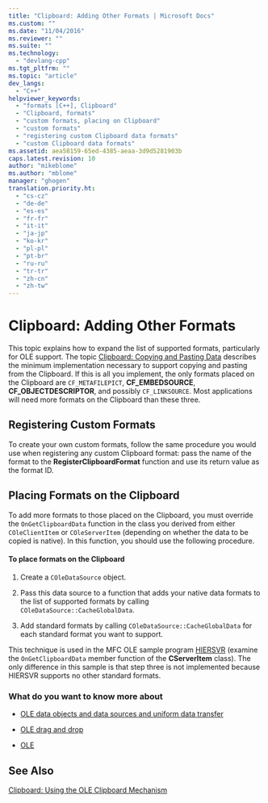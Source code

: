 ```yaml
---
title: "Clipboard: Adding Other Formats | Microsoft Docs"
ms.custom: ""
ms.date: "11/04/2016"
ms.reviewer: ""
ms.suite: ""
ms.technology: 
  - "devlang-cpp"
ms.tgt_pltfrm: ""
ms.topic: "article"
dev_langs: 
  - "C++"
helpviewer_keywords: 
  - "formats [C++], Clipboard"
  - "Clipboard, formats"
  - "custom formats, placing on Clipboard"
  - "custom formats"
  - "registering custom Clipboard data formats"
  - "custom Clipboard data formats"
ms.assetid: aea58159-65ed-4385-aeaa-3d9d5281903b
caps.latest.revision: 10
author: "mikeblome"
ms.author: "mblome"
manager: "ghogen"
translation.priority.ht: 
  - "cs-cz"
  - "de-de"
  - "es-es"
  - "fr-fr"
  - "it-it"
  - "ja-jp"
  - "ko-kr"
  - "pl-pl"
  - "pt-br"
  - "ru-ru"
  - "tr-tr"
  - "zh-cn"
  - "zh-tw"
---
```

# Clipboard: Adding Other Formats
This topic explains how to expand the list of supported formats, particularly for OLE support. The topic [Clipboard: Copying and Pasting Data](../mfc/clipboard-copying-and-pasting-data.md) describes the minimum implementation necessary to support copying and pasting from the Clipboard. If this is all you implement, the only formats placed on the Clipboard are `CF_METAFILEPICT`, **CF_EMBEDSOURCE**, **CF_OBJECTDESCRIPTOR**, and possibly `CF_LINKSOURCE`. Most applications will need more formats on the Clipboard than these three.  
  
##  <a name="_core_registering_custom_formats"></a> Registering Custom Formats  
 To create your own custom formats, follow the same procedure you would use when registering any custom Clipboard format: pass the name of the format to the **RegisterClipboardFormat** function and use its return value as the format ID.  
  
##  <a name="_core_placing_formats_on_the_clipboard"></a> Placing Formats on the Clipboard  
 To add more formats to those placed on the Clipboard, you must override the `OnGetClipboardData` function in the class you derived from either `COleClientItem` or `COleServerItem` (depending on whether the data to be copied is native). In this function, you should use the following procedure.  
  
#### To place formats on the Clipboard  
  
1.  Create a `COleDataSource` object.  
  
2.  Pass this data source to a function that adds your native data formats to the list of supported formats by calling `COleDataSource::CacheGlobalData`.  
  
3.  Add standard formats by calling `COleDataSource::CacheGlobalData` for each standard format you want to support.  
  
 This technique is used in the MFC OLE sample program [HIERSVR](../visual-cpp-samples.md) (examine the `OnGetClipboardData` member function of the **CServerItem** class). The only difference in this sample is that step three is not implemented because HIERSVR supports no other standard formats.  
  
### What do you want to know more about  
  
-   [OLE data objects and data sources and uniform data transfer](../mfc/data-objects-and-data-sources-ole.md)  
  
-   [OLE drag and drop](../mfc/drag-and-drop-ole.md)  
  
-   [OLE](../mfc/ole-background.md)  
  
## See Also  
 [Clipboard: Using the OLE Clipboard Mechanism](../mfc/clipboard-using-the-ole-clipboard-mechanism.md)

